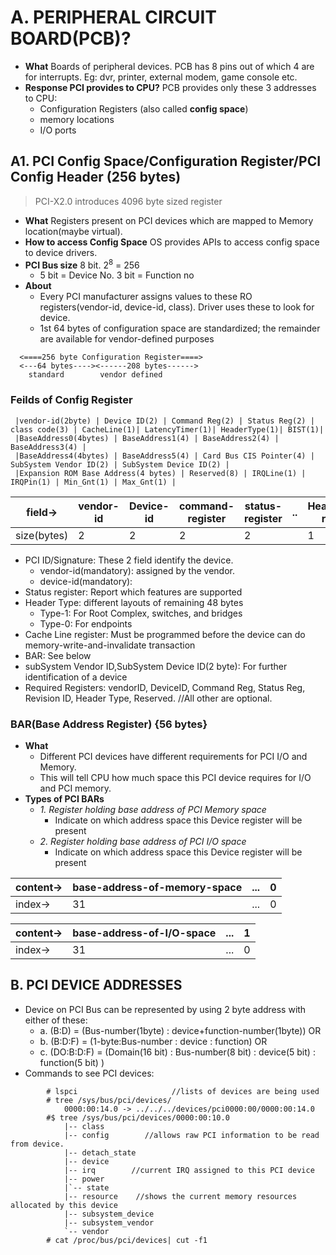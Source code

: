 # A. PERIPHERAL CIRCUIT BOARD(PCB)?
- **What** Boards of peripheral devices. PCB has 8 pins out of which 4 are for interrupts. Eg: dvr, printer, external modem, game console etc.  
- **Response PCI provides to CPU?** PCB provides only these 3 addresses to CPU: 
  - Configuration Registers (also called **config space**)
  - memory locations
  - I/O ports
 
 
## A1. PCI Config Space/Configuration Register/PCI Config Header (256 bytes)
> PCI-X2.0 introduces 4096 byte sized register
- **What** Registers present on PCI devices which are mapped to Memory location(maybe virtual).
- **How to access Config Space** OS provides APIs to access config space to device drivers.
- **PCI Bus size** 8 bit. 2<sup>8</sup> = 256
  - 5 bit = Device No.    3 bit = Function no
- **About**
  - Every PCI manufacturer assigns values to these RO registers(vendor-id, device-id, class). Driver uses these to look for device.
  - 1st 64 bytes of configuration space are standardized; the remainder are available for vendor-defined purposes
```
  <====256 byte Configuration Register====>
  <---64 bytes----><------208 bytes------>
    standard        vendor defined
```

### Feilds of Config Register
```
 |vendor-id(2byte) | Device ID(2) | Command Reg(2) | Status Reg(2) | class code(3) | CacheLine(1)| LatencyTimer(1)| HeaderType(1)| BIST(1)|
 |BaseAddress0(4bytes) | BaseAddress1(4) | BaseAddress2(4) | BaseAddress3(4) | 
 |BaseAddress4(4bytes) | BaseAddress5(4) | Card Bus CIS Pointer(4) | SubSystem Vendor ID(2) | SubSystem Device ID(2) | 
 |Expansion ROM Base Address(4 bytes) | Reserved(8) | IRQLine(1) | IRQPin(1) | Min_Gnt(1) | Max_Gnt(1) |
```

|field->|vendor-id|Device-id|command-register|status-register|..|HeaderType-register|CacheLine-register|BaseAddressRegister|
| --- | --- | --- | --- | --- | --- | ---- | --- | --- |
|size(bytes)|2|2|2|2| |1|1|56|

- PCI ID/Signature: These 2 field identify the device.
  - vendor-id(mandatory): assigned by the vendor.
  - device-id(mandatory):
- Status register: Report which features are supported  
- Header Type: different layouts of remaining 48 bytes
  - Type-1: For Root Complex, switches, and bridges
  - Type-0: For endpoints
- Cache Line register: Must be programmed before the device can do memory-write-and-invalidate transaction
- BAR: See below
- subSystem Vendor ID,SubSystem Device ID(2 byte): For further identification of a device
- Required Registers: vendorID, DeviceID, Command Reg, Status Reg, Revision ID, Header Type, Reserved.      //All other are optional.

### BAR(Base Address Register) {56 bytes}
- **What** 
  - Different PCI devices have different requirements for PCI I/O and Memory.
  - This will tell CPU how much space this PCI device requires for I/O and PCI memory.
- **Types of PCI BARs**
  - *1. Register holding base address of PCI Memory space* 
    - Indicate on which address space this Device register will be present
  - *2. Register holding base address of PCI I/O space* 
    - Indicate on which address space this Device register will be present    

|content->|base-address-of-memory-space|...|0|
| --- | --- | --- | --- |
|index->|31 |...|0|

|content->|base-address-of-I/O-space|...|1|
| --- | --- | --- | --- |
|index->|31 |...|0|


## B. PCI DEVICE ADDRESSES
- Device on PCI Bus can be represented by using 2 byte address with either of these:
  - a. (B:D) = (Bus-number(1byte) : device+function-number(1byte))    OR
  - b. (B:D:F) = (1-byte:Bus-number  : device : function)    OR
  - c. (DO:B:D:F) = (Domain(16 bit) : Bus-number(8 bit)  : device(5 bit) : function(5 bit) )   
- Commands to see PCI devices:
```
        # lspci                     //lists of devices are being used
        # tree /sys/bus/pci/devices/
            0000:00:14.0 -> ../../../devices/pci0000:00/0000:00:14.0
        #$ tree /sys/bus/pci/devices/0000:00:10.0
            |-- class
            |-- config        //allows raw PCI information to be read from device.
            |-- detach_state
            |-- device
            |-- irq        //current IRQ assigned to this PCI device
            |-- power
            |`-- state
            |-- resource    //shows the current memory resources allocated by this device
            |-- subsystem_device
            |-- subsystem_vendor
            `-- vendor
        # cat /proc/bus/pci/devices| cut -f1
```
